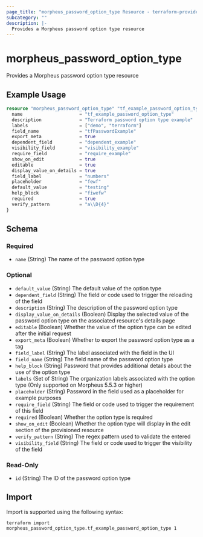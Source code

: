 ```yaml
---
page_title: "morpheus_password_option_type Resource - terraform-provider-morpheus"
subcategory: ""
description: |-
  Provides a Morpheus password option type resource
---
```


# morpheus_password_option_type

Provides a Morpheus password option type resource

## Example Usage

```terraform
resource "morpheus_password_option_type" "tf_example_password_option_type" {
  name                     = "tf_example_password_option_type"
  description              = "Terraform password option type example"
  labels                   = ["demo", "terraform"]
  field_name               = "tfPasswordExample"
  export_meta              = true
  dependent_field          = "dependent_example"
  visibility_field         = "visibility_example"
  require_field            = "require_example"
  show_on_edit             = true
  editable                 = true
  display_value_on_details = true
  field_label              = "numbers"
  placeholder              = "fewf"
  default_value            = "testing"
  help_block               = "fiwefw"
  required                 = true
  verify_pattern           = "a\\D{4}"
}
```

<!-- schema generated by tfplugindocs -->
## Schema

### Required

- `name` (String) The name of the password option type

### Optional

- `default_value` (String) The default value of the option type
- `dependent_field` (String) The field or code used to trigger the reloading of the field
- `description` (String) The description of the password option type
- `display_value_on_details` (Boolean) Display the selected value of the password option type on the associated resource's details page
- `editable` (Boolean) Whether the value of the option type can be edited after the initial request
- `export_meta` (Boolean) Whether to export the password option type as a tag
- `field_label` (String) The label associated with the field in the UI
- `field_name` (String) The field name of the password option type
- `help_block` (String) Password that provides additional details about the use of the option type
- `labels` (Set of String) The organization labels associated with the option type (Only supported on Morpheus 5.5.3 or higher)
- `placeholder` (String) Password in the field used as a placeholder for example purposes
- `require_field` (String) The field or code used to trigger the requirement of this field
- `required` (Boolean) Whether the option type is required
- `show_on_edit` (Boolean) Whether the option type will display in the edit section of the provisioned resource
- `verify_pattern` (String) The regex pattern used to validate the entered
- `visibility_field` (String) The field or code used to trigger the visibility of the field

### Read-Only

- `id` (String) The ID of the password option type

## Import

Import is supported using the following syntax:

```shell
terraform import morpheus_password_option_type.tf_example_password_option_type 1
```
